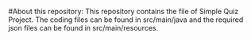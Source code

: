 #About this repository:
This repository contains the file of Simple Quiz Project. The coding files can be found in src/main/java and the required json files can be found in src/main/resources. 
